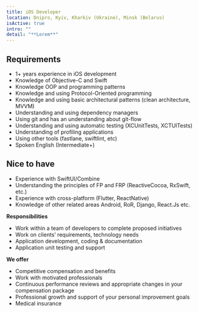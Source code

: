 ```yaml
---
title: iOS Developer
location: Dnipro, Kyiv, Kharkiv (Ukraine), Minsk (Belarus)
isActive: true
intro: ""
detail: "**Lorem**"
---
```

## **Requirements**

* 1+ years experience in iOS development
* Knowledge of Objective-C and Swift
* Knowledge OOP and programming patterns
* Knowledge and using Protocol-Oriented programming
* Knowledge and using basic architectural patterns (clean architecture, MVVM)
* Understanding and using dependency managers
* Using git and has an understanding about git-flow
* Understanding and using automatic testing (XCUnitTests, XCTUITests)
* Understanding of profiling applications
* Using other tools (fastlane, swiftlint, etc)
* Spoken English (Intermediate+)

## **Nice to have**

* Experience with SwiftUI/Combine
* Understanding the principles of FP and FRP (ReactiveCocoa, RxSwift, etc.)
* Experience with cross-platform (Flutter, ReactNative)
* Knowledge of other related areas Android, RoR, Django, React.Js etc.

**Responsibilities**

* Work within a team of developers to complete proposed initiatives
* Work on clients’ requirements, technology needs
* Application development, coding & documentation
* Application unit testing and support

**We offer**

* Competitive compensation and benefits
* Work with motivated professionals
* Continuous performance reviews and appropriate changes in your compensation package
* Professional growth and support of your personal improvement goals
* Medical insurance